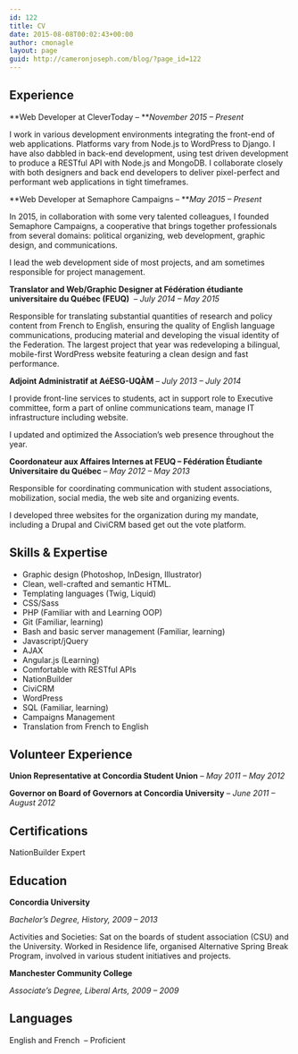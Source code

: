 ```yaml
---
id: 122
title: CV
date: 2015-08-08T00:02:43+00:00
author: cmonagle
layout: page
guid: http://cameronjoseph.com/blog/?page_id=122
---
```


## Experience

**Web Developer at CleverToday &#8211; **_November 2015 &#8211; Present_

I work in various development environments integrating the front-end of web applications. Platforms vary from Node.js to WordPress to Django. I have also dabbled in back-end development, using test driven development to produce a RESTful API with Node.js and MongoDB. I collaborate closely with both designers and back end developers to deliver pixel-perfect and performant web applications in tight timeframes.

**Web Developer at Semaphore Campaigns &#8211; **_May 2015 &#8211; Present_

In 2015, in collaboration with some very talented colleagues, I founded Semaphore Campaigns, a cooperative that brings together professionals from several domains: political organizing, web development, graphic design, and communications.

I lead the web development side of most projects, and am sometimes responsible for project management.

**Translator and Web/Graphic Designer at Fédération étudiante universitaire du Québec (FEUQ)**  &#8211; _July 2014 &#8211; May 2015_

Responsible for translating substantial quantities of research and policy content from French to English, ensuring the quality of English language communications, producing material and developing the visual identity of the Federation. The largest project that year was redeveloping a bilingual, mobile-first WordPress website featuring a clean design and fast performance.

**Adjoint Administratif at AéESG-UQÀM** &#8211; _July 2013 &#8211; July 2014_

I provide front-line services to students, act in support role to Executive committee, form a part of online communications team, manage IT infrastructure including website.

I updated and optimized the Association’s web presence throughout the year.

**Coordonateur aux Affaires Internes at FEUQ &#8211; Fédération Étudiante Universitaire du Québec** &#8211; _May 2012 &#8211; May 2013_

Responsible for coordinating communication with student associations, mobilization, social media, the web site and organizing events.

I developed three websites for the organization during my mandate, including a Drupal and CiviCRM based get out the vote platform.

## Skills & Expertise

  * Graphic design (Photoshop, InDesign, Illustrator)
  * Clean, well-crafted and semantic HTML.
  * Templating languages (Twig, Liquid)
  * CSS/Sass
  * PHP (Familiar with and Learning OOP)
  * Git (Familiar, learning)
  * Bash and basic server management (Familiar, learning)
  * Javascript/jQuery
  * AJAX
  * Angular.js (Learning)
  * Comfortable with RESTful APIs
  * NationBuilder
  * CiviCRM
  * WordPress
  * SQL (Familiar, learning)
  * Campaigns Management
  * Translation from French to English

## Volunteer Experience

**Union Representative at Concordia Student Union** &#8211; _May 2011 &#8211; May 2012_

**Governor on Board of Governors at Concordia University** &#8211; _June 2011 &#8211; August 2012_

## Certifications

NationBuilder Expert

## Education

**Concordia University**

_Bachelor&#8217;s Degree, History, 2009 &#8211; 2013_

Activities and Societies: Sat on the boards of student association (CSU) and the University. Worked in Residence life, organised Alternative Spring Break Program, involved in various student initiatives and projects.

**Manchester Community College**

_Associate&#8217;s Degree, Liberal Arts, 2009 &#8211; 2009_

## Languages

English and French  &#8211; Proficient
